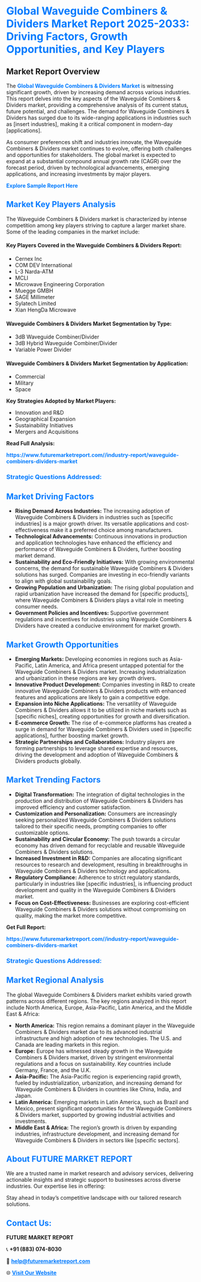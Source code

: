 <h1 style="color: #007BFF;">Global Waveguide Combiners & Dividers Market Report 2025-2033: Driving Factors, Growth Opportunities, and Key Players</h1>

<section id="overview">
<h2>Market Report Overview</h2>
<p>The <a href="https://www.futuremarketreport.com//industry-report/waveguide-combiners-dividers-market" style="color: #007BFF; text-decoration: none;"><strong>Global Waveguide Combiners & Dividers Market</strong></a> is witnessing significant growth, driven by increasing demand across various industries. This report delves into the key aspects of the Waveguide Combiners & Dividers market, providing a comprehensive analysis of its current status, future potential, and challenges. The demand for Waveguide Combiners & Dividers has surged due to its wide-ranging applications in industries such as [insert industries], making it a critical component in modern-day [applications].</p>
<p>As consumer preferences shift and industries innovate, the Waveguide Combiners & Dividers market continues to evolve, offering both challenges and opportunities for stakeholders. The global market is expected to expand at a substantial compound annual growth rate (CAGR) over the forecast period, driven by technological advancements, emerging applications, and increasing investments by major players.</p>
</section>

<section id="overview">
<p><a href="https://www.futuremarketreport.com//request-sample/reportId=47336" style="color: #007BFF; text-decoration: none;"><strong>Explore Sample Report Here</strong></a></p>
</section>

<section id="key-players">
<h2 style="color: #007BFF;">Market Key Players Analysis</h2>
<p>The Waveguide Combiners & Dividers market is characterized by intense competition among key players striving to capture a larger market share. Some of the leading companies in the market include:</p>
<h4>Key Players Covered in the Waveguide Combiners & Dividers Report:</h4>
<ul><li>Cernex Inc</li><li>COM DEV International</li><li>L-3 Narda-ATM</li><li>MCLI</li><li>Microwave Engineering Corporation</li><li>Muegge GMBH</li><li>SAGE Millimeter</li><li>Sylatech Limited</li><li>Xian HengDa Microwave</li></ul>
<h4>Waveguide Combiners & Dividers Market Segmentation by Type:</h4>
<ul><li>3dB Waveguide Combiner/Divider</li><li>3dB Hybrid Waveguide Combiner/Divider</li><li>Variable Power Divider</li></ul>

<h4>Waveguide Combiners & Dividers Market Segmentation by Application:</h4>
<ul><li>Commercial</li><li>Military</li><li>Space</li></ul>
<p><strong>Key Strategies Adopted by Market Players:</strong></p>
<ul>
<li>Innovation and R&D</li>
<li>Geographical Expansion</li>
<li>Sustainability Initiatives</li>
<li>Mergers and Acquisitions</li>
</ul>
</section>

<section>
<p><strong>Read Full Analysis: </strong></p><a href="https://www.futuremarketreport.com//industry-report/waveguide-combiners-dividers-market" style="color: #007BFF; text-decoration: none;"><strong>https://www.futuremarketreport.com//industry-report/waveguide-combiners-dividers-market</strong></a>
<h3 style="color: #007BFF;">Strategic Questions Addressed:</h3>
</section>

<section id="driving-factors">
<h2 style="color: #007BFF;">Market Driving Factors</h2>
<ul>
<li><strong>Rising Demand Across Industries:</strong> The increasing adoption of Waveguide Combiners & Dividers in industries such as [specific industries] is a major growth driver. Its versatile applications and cost-effectiveness make it a preferred choice among manufacturers.</li>
<li><strong>Technological Advancements:</strong> Continuous innovations in production and application technologies have enhanced the efficiency and performance of Waveguide Combiners & Dividers, further boosting market demand.</li>
<li><strong>Sustainability and Eco-Friendly Initiatives:</strong> With growing environmental concerns, the demand for sustainable Waveguide Combiners & Dividers solutions has surged. Companies are investing in eco-friendly variants to align with global sustainability goals.</li>
<li><strong>Growing Population and Urbanization:</strong> The rising global population and rapid urbanization have increased the demand for [specific products], where Waveguide Combiners & Dividers plays a vital role in meeting consumer needs.</li>
<li><strong>Government Policies and Incentives:</strong> Supportive government regulations and incentives for industries using Waveguide Combiners & Dividers have created a conducive environment for market growth.</li>
</ul>
</section>

<section id="growth-opportunities">
<h2 style="color: #007BFF;">Market Growth Opportunities</h2>
<ul>
<li><strong>Emerging Markets:</strong> Developing economies in regions such as Asia-Pacific, Latin America, and Africa present untapped potential for the Waveguide Combiners & Dividers market. Increasing industrialization and urbanization in these regions are key growth drivers.</li>
<li><strong>Innovative Product Development:</strong> Companies investing in R&D to create innovative Waveguide Combiners & Dividers products with enhanced features and applications are likely to gain a competitive edge.</li>
<li><strong>Expansion into Niche Applications:</strong> The versatility of Waveguide Combiners & Dividers allows it to be utilized in niche markets such as [specific niches], creating opportunities for growth and diversification.</li>
<li><strong>E-commerce Growth:</strong> The rise of e-commerce platforms has created a surge in demand for Waveguide Combiners & Dividers used in [specific applications], further boosting market growth.</li>
<li><strong>Strategic Partnerships and Collaborations:</strong> Industry players are forming partnerships to leverage shared expertise and resources, driving the development and adoption of Waveguide Combiners & Dividers products globally.</li>
</ul>
</section>

<section id="trending-factors">
<h2 style="color: #007BFF;">Market Trending Factors</h2>
<ul>
<li><strong>Digital Transformation:</strong> The integration of digital technologies in the production and distribution of Waveguide Combiners & Dividers has improved efficiency and customer satisfaction.</li>
<li><strong>Customization and Personalization:</strong> Consumers are increasingly seeking personalized Waveguide Combiners & Dividers solutions tailored to their specific needs, prompting companies to offer customizable options.</li>
<li><strong>Sustainability and Circular Economy:</strong> The push towards a circular economy has driven demand for recyclable and reusable Waveguide Combiners & Dividers solutions.</li>
<li><strong>Increased Investment in R&D:</strong> Companies are allocating significant resources to research and development, resulting in breakthroughs in Waveguide Combiners & Dividers technology and applications.</li>
<li><strong>Regulatory Compliance:</strong> Adherence to strict regulatory standards, particularly in industries like [specific industries], is influencing product development and quality in the Waveguide Combiners & Dividers market.</li>
<li><strong>Focus on Cost-Effectiveness:</strong> Businesses are exploring cost-efficient Waveguide Combiners & Dividers solutions without compromising on quality, making the market more competitive.</li>
</ul>
</section>

<section>
<p><strong>Get Full Report: </strong></p><a href="https://www.futuremarketreport.com//industry-report/waveguide-combiners-dividers-market" style="color: #007BFF; text-decoration: none;"><strong>https://www.futuremarketreport.com//industry-report/waveguide-combiners-dividers-market</strong></a>
<h3 style="color: #007BFF;">Strategic Questions Addressed:</h3>
</section>


<section id="regional-analysis">
<h2 style="color: #007BFF;">Market Regional Analysis</h2>
<p>The global Waveguide Combiners & Dividers market exhibits varied growth patterns across different regions. The key regions analyzed in this report include North America, Europe, Asia-Pacific, Latin America, and the Middle East & Africa:</p>
<ul>
<li><strong>North America:</strong> This region remains a dominant player in the Waveguide Combiners & Dividers market due to its advanced industrial infrastructure and high adoption of new technologies. The U.S. and Canada are leading markets in this region.</li>
<li><strong>Europe:</strong> Europe has witnessed steady growth in the Waveguide Combiners & Dividers market, driven by stringent environmental regulations and a focus on sustainability. Key countries include Germany, France, and the U.K.</li>
<li><strong>Asia-Pacific:</strong> The Asia-Pacific region is experiencing rapid growth, fueled by industrialization, urbanization, and increasing demand for Waveguide Combiners & Dividers in countries like China, India, and Japan.</li>
<li><strong>Latin America:</strong> Emerging markets in Latin America, such as Brazil and Mexico, present significant opportunities for the Waveguide Combiners & Dividers market, supported by growing industrial activities and investments.</li>
<li><strong>Middle East & Africa:</strong> The region’s growth is driven by expanding industries, infrastructure development, and increasing demand for Waveguide Combiners & Dividers in sectors like [specific sectors].</li>
</ul>
</section>

<footer>
<h2 style="color: #007BFF;">About FUTURE MARKET REPORT</h2>
<p>We are a trusted name in market research and advisory services, delivering actionable insights and strategic support to businesses across diverse industries. Our expertise lies in offering:</p>

<p>Stay ahead in today’s competitive landscape with our tailored research solutions.</p>

<h2 style="color: #007BFF;">Contact Us:</h2>
<p><strong>FUTURE MARKET REPORT</strong></p>
<p>📞 <strong>+91 (883) 074-8030</strong></p>
<p>📧 <strong><a href="mailto:help@futuremarketreport.com" style="color: #007BFF;">help@futuremarketreport.com</a></strong></p>
<p>🌐 <strong><a href="https://www.futuremarketreport.com/" style="color: #007BFF;">Visit Our Website</a></strong></p>
</footer>